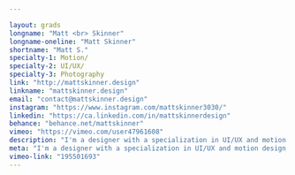 ```yaml
---

layout: grads
longname: "Matt <br> Skinner"
longname-oneline: "Matt Skinner"
shortname: "Matt S."
specialty-1: Motion/
specialty-2: UI/UX/
specialty-3: Photography
link: "http://mattskinner.design"
linkname: "mattskinner.design"
email: "contact@mattskinner.design"
instagram: "https://www.instagram.com/mattskinner3030/"
linkedin: "https://ca.linkedin.com/in/mattskinnerdesign"
behance: "behance.net/mattskinner"
vimeo: "https://vimeo.com/user47961608"
description: "I'm a designer with a specialization in UI/UX and motion design and a love for photography. I like the colour orange."
meta: "I'm a designer with a specialization in UI/UX and motion design and a love for photography. I like the colour orange."
vimeo-link: "195501693"
---
```

